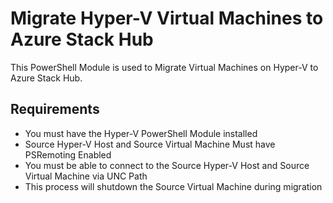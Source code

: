 # Migrate Hyper-V Virtual Machines to Azure Stack Hub

This PowerShell Module is used to Migrate Virtual Machines on Hyper-V to Azure Stack Hub.

## Requirements
- You must have the Hyper-V PowerShell Module installed
- Source Hyper-V Host and Source Virtual Machine Must have PSRemoting Enabled
- You must be able to connect to the Source Hyper-V Host and Source Virtual Machine via UNC Path
- This process will shutdown the Source Virtual Machine during migration

